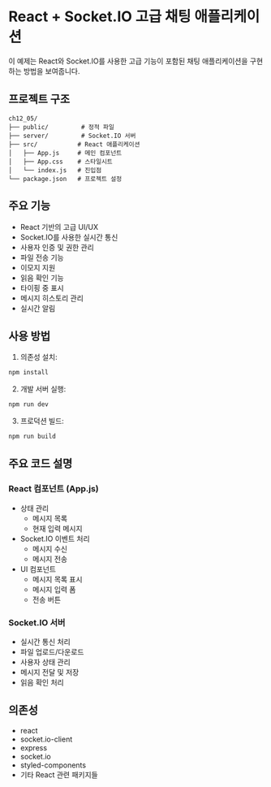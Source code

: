 # React + Socket.IO 고급 채팅 애플리케이션

이 예제는 React와 Socket.IO를 사용한 고급 기능이 포함된 채팅 애플리케이션을 구현하는 방법을 보여줍니다.

## 프로젝트 구조

```
ch12_05/
├── public/         # 정적 파일
├── server/         # Socket.IO 서버
├── src/           # React 애플리케이션
│   ├── App.js     # 메인 컴포넌트
│   ├── App.css    # 스타일시트
│   └── index.js   # 진입점
└── package.json   # 프로젝트 설정
```

## 주요 기능

- React 기반의 고급 UI/UX
- Socket.IO를 사용한 실시간 통신
- 사용자 인증 및 권한 관리
- 파일 전송 기능
- 이모지 지원
- 읽음 확인 기능
- 타이핑 중 표시
- 메시지 히스토리 관리
- 실시간 알림

## 사용 방법

1. 의존성 설치:

```bash
npm install
```

2. 개발 서버 실행:

```bash
npm run dev
```

3. 프로덕션 빌드:

```bash
npm run build
```

## 주요 코드 설명

### React 컴포넌트 (App.js)

- 상태 관리
  - 메시지 목록
  - 현재 입력 메시지
- Socket.IO 이벤트 처리
  - 메시지 수신
  - 메시지 전송
- UI 컴포넌트
  - 메시지 목록 표시
  - 메시지 입력 폼
  - 전송 버튼

### Socket.IO 서버

- 실시간 통신 처리
- 파일 업로드/다운로드
- 사용자 상태 관리
- 메시지 전달 및 저장
- 읽음 확인 처리

## 의존성

- react
- socket.io-client
- express
- socket.io
- styled-components
- 기타 React 관련 패키지들
